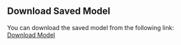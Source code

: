 ## Download Saved Model

You can download the saved model from the following link:  
[Download Model](https://iitk-my.sharepoint.com/:f:/g/personal/ssain22_iitk_ac_in/Erm-MaeZDsZFupDFpsptOowB9OQzGxM6XPiKPMvBp_6BBw?e=Z7wxcG)
